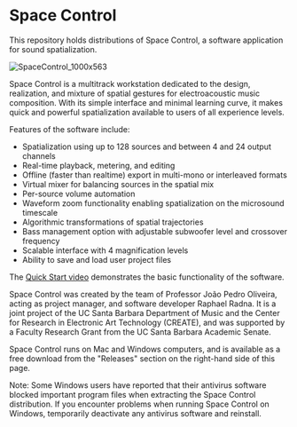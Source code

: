 # Space Control

This repository holds distributions of Space Control, a software application for sound spatialization.

![SpaceControl_1000x563](https://www.create.ucsb.edu/uploads/SpaceControl_1000x563.png)

Space Control is a multitrack workstation dedicated to the design, realization, and mixture of spatial gestures for electroacoustic music composition. With its simple interface and minimal learning curve, it makes quick and powerful spatialization available to users of all experience levels.

Features of the software include:
- Spatialization using up to 128 sources and between 4 and 24 output channels
- Real-time playback, metering, and editing
- Offline (faster than realtime) export in multi-mono or interleaved formats
- Virtual mixer for balancing sources in the spatial mix
- Per-source volume automation
- Waveform zoom functionality enabling spatialization on the microsound timescale
- Algorithmic transformations of spatial trajectories
- Bass management option with adjustable subwoofer level and crossover frequency
- Scalable interface with 4 magnification levels
- Ability to save and load user project files

The [Quick Start video](https://youtu.be/hYJ57K_lLjA) demonstrates the basic functionality of the software.

Space Control was created by the team of Professor João Pedro Oliveira, acting as project manager, and software developer Raphael Radna. It is a joint project of the UC Santa Barbara Department of Music and the Center for Research in Electronic Art Technology (CREATE), and was supported by a Faculty Research Grant from the UC Santa Barbara Academic Senate.

Space Control runs on Mac and Windows computers, and is available as a free download from the "Releases" section on the right-hand side of this page.

Note: Some Windows users have reported that their antivirus software blocked important program files when extracting the Space Control distribution. If you encounter problems when running Space Control on Windows, temporarily deactivate any antivirus software and reinstall.
